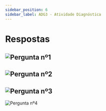```yaml
---
sidebar_position: 6
sidebar_label: ADG3 - Atividade Diagnóstica
---
```


# Respostas

![Pergunta nº1](/img/arquitetura-computadores/adg2/pergunta1.png)
-
![Pergunta nº2](/img/arquitetura-computadores/adg2/pergunta2.png)
-
![Pergunta nº3](/img/arquitetura-computadores/adg2/pergunta3.png)
-
![Pergunta nº4](/img/arquitetura-computadores/adg2/pergunta4.png)